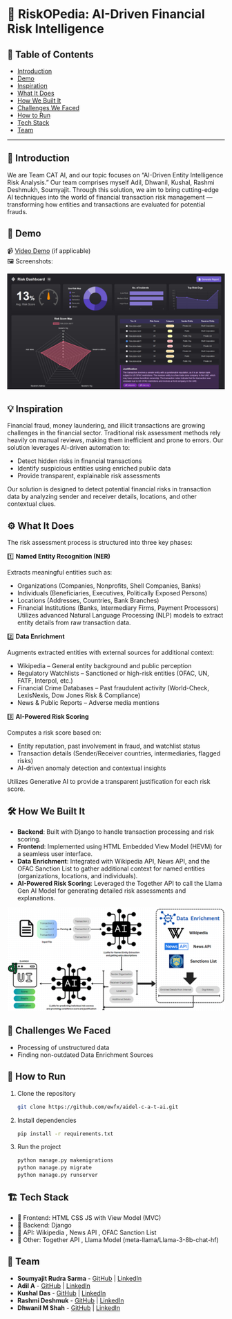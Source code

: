 # 🚀 RiskOPedia: AI-Driven Financial Risk Intelligence

## 📌 Table of Contents
- [Introduction](#introduction)
- [Demo](#demo)
- [Inspiration](#inspiration)
- [What It Does](#what-it-does)
- [How We Built It](#how-we-built-it)
- [Challenges We Faced](#challenges-we-faced)
- [How to Run](#how-to-run)
- [Tech Stack](#tech-stack)
- [Team](#team)

---

## 🎯 Introduction
We are Team CAT AI, and our topic focuses on “AI-Driven Entity Intelligence Risk Analysis.”
Our team comprises myself Adil, Dhwanil, Kushal, Rashmi Deshmukh, Soumyajit. Through this solution, we aim to bring cutting-edge AI techniques into the world of financial transaction risk management — transforming how entities and transactions are evaluated for potential frauds.

## 🎥 Demo
📹 [Video Demo](#) (if applicable)  
🖼️ Screenshots: 

![UI Demo](https://github.com/ewfx/aidel-c-a-t-ai/blob/main/artifacts/demo/UI_1.jpg)

## 💡 Inspiration
Financial fraud, money laundering, and illicit transactions are growing challenges in the financial sector. Traditional risk assessment methods rely heavily on manual reviews, making them inefficient and prone to errors. Our solution leverages AI-driven automation to:
- Detect hidden risks in financial transactions
- Identify suspicious entities using enriched public data
- Provide transparent, explainable risk assessments

Our solution is designed to detect potential financial risks in transaction data by analyzing sender and receiver details, locations, and other contextual clues.

## ⚙️ What It Does
The risk assessment process is structured into three key phases:

1️⃣ **Named Entity Recognition (NER)**

Extracts meaningful entities such as:
- Organizations (Companies, Nonprofits, Shell Companies, Banks)
- Individuals (Beneficiaries, Executives, Politically Exposed Persons)
- Locations (Addresses, Countries, Bank Branches)
- Financial Institutions (Banks, Intermediary Firms, Payment Processors)
Utilizes advanced Natural Language Processing (NLP) models to extract entity details from raw transaction data.

2️⃣ **Data Enrichment**

Augments extracted entities with external sources for additional context:
- Wikipedia – General entity background and public perception
- Regulatory Watchlists – Sanctioned or high-risk entities (OFAC, UN, FATF, Interpol, etc.)
- Financial Crime Databases – Past fraudulent activity (World-Check, LexisNexis, Dow Jones Risk & Compliance)
- News & Public Reports – Adverse media mentions

3️⃣ **AI-Powered Risk Scoring**

Computes a risk score based on:
- Entity reputation, past involvement in fraud, and watchlist status
- Transaction details (Sender/Receiver countries, intermediaries, flagged risks)
- AI-driven anomaly detection and contextual insights

Utilizes Generative AI to provide a transparent justification for each risk score.

## 🛠️ How We Built It

- **Backend**: Built with Django to handle transaction processing and risk scoring.
- **Frontend**: Implemented using HTML Embedded View Model (HEVM) for a seamless user interface.
- **Data** **Enrichment**: Integrated with Wikipedia API, News API, and the OFAC Sanction List to gather additional context for named entities (organizations, locations, and individuals).
- **AI-Powered Risk Scoring**: Leveraged the Together API to call the Llama Gen AI Model for generating detailed risk assessments and explanations.

![Architechture Diagram](https://github.com/ewfx/aidel-c-a-t-ai/blob/main/artifacts/arch/Architecture%20Diagram.png)

## 🚧 Challenges We Faced
- Processing of unstructured data
- Finding non-outdated Data Enrichment Sources

## 🏃 How to Run
1. Clone the repository  
   ```sh
   git clone https://github.com/ewfx/aidel-c-a-t-ai.git
   ```
2. Install dependencies  
   ```sh
   pip install -r requirements.txt
   ```
3. Run the project  
   ```sh
   python manage.py makemigrations
   python manage.py migrate
   python manage.py runserver
   ```

## 🏗️ Tech Stack
- 🔹 Frontend: HTML CSS JS with View Model (MVC)
- 🔹 Backend: Django
- 🔹 API: Wikipedia , News API , OFAC Sanction List
- 🔹 Other: Together API , Llama Model (meta-llama/Llama-3-8b-chat-hf) 

## 👥 Team
- **Soumyajit Rudra Sarma** - [GitHub](https://github.com/SOUMYAJITRUDRASARMA) | [LinkedIn](https://www.linkedin.com/in/soumyajit-rudra-sarma-150672237)
- **Adil A** - [GitHub](#) | [LinkedIn](#)
- **Kushal Das** - [GitHub](https://github.com/das-kushal) | [LinkedIn](https://www.linkedin.com/in/kushal-das-3936b3211/)
- **Rashmi Deshmuk** - [GitHub](#) | [LinkedIn](#)
- **Dhwanil M Shah** - [GitHub](https://github.com/dhwanilms) | [LinkedIn](https://www.linkedin.com/in/dhwanilms/)
